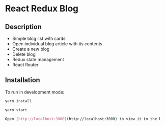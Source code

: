 # React Redux Blog

## Description
- Simple blog list with cards
- Open individual blog article with its contents
- Create a new blog
- Delete blog
- Redux state management
- React Router

## Installation
To run in development mode:
```bash
yarn install

yarn start

Open [http://localhost:3000](http://localhost:3000) to view it in the browser.

```
